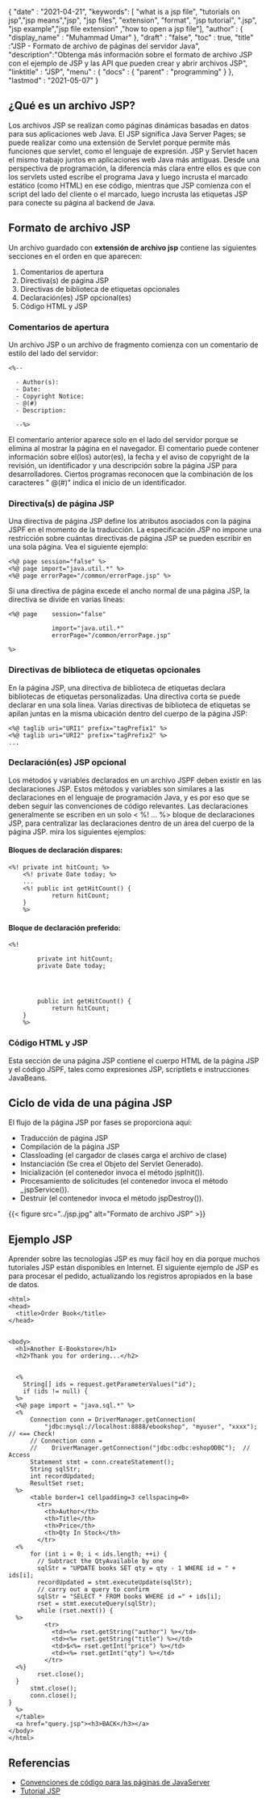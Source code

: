 {
  "date" : "2021-04-21",
  "keywords": [ "what is a jsp file", "tutorials on jsp","jsp means","jsp", "jsp files", "extension", "format", "jsp tutorial", ".jsp", "jsp example","jsp file extension" ,"how to open a jsp file"],
  "author" : {
    "display_name" : "Muhammad Umar"
},
  "draft" : "false",
  "toc" : true,
  "title" :"JSP - Formato de archivo de páginas del servidor Java",
  "description":"Obtenga más información sobre el formato de archivo JSP con el ejemplo de JSP y las API que pueden crear y abrir archivos JSP",
  "linktitle" : "JSP",
  "menu" : {
    "docs" : {
      "parent" : "programming"
}
},
  "lastmod" : "2021-05-07"
}

## ¿Qué es un archivo JSP?
Los archivos JSP se realizan como páginas dinámicas basadas en datos para sus aplicaciones web Java. El JSP significa Java Server Pages; se puede realizar como una extensión de Servlet porque permite más funciones que servlet, como el lenguaje de expresión. JSP y Servlet hacen el mismo trabajo juntos en aplicaciones web Java más antiguas. Desde una perspectiva de programación, la diferencia más clara entre ellos es que con los servlets usted escribe el programa Java y luego incrusta el marcado estático (como HTML) en ese código, mientras que JSP comienza con el script del lado del cliente o el marcado, luego incrusta las etiquetas JSP para conecte su página al backend de Java.

## Formato de archivo JSP
Un archivo guardado con **extensión de archivo jsp** contiene las siguientes secciones en el orden en que aparecen:

1. Comentarios de apertura
2. Directiva(s) de página JSP
3. Directivas de biblioteca de etiquetas opcionales
4. Declaración(es) JSP opcional(es)
5. Código HTML y JSP

### Comentarios de apertura
Un archivo JSP o un archivo de fragmento comienza con un comentario de estilo del lado del servidor:

```
<%-- 

  - Author(s):
  - Date:
  - Copyright Notice:
  - @(#)
  - Description: 

  --%>
```
El comentario anterior aparece solo en el lado del servidor porque se elimina al mostrar la página en el navegador. El comentario puede contener información sobre el(los) autor(es), la fecha y el aviso de copyright de la revisión, un identificador y una descripción sobre la página JSP para desarrolladores. Ciertos programas reconocen que la combinación de los caracteres " @(#)" indica el inicio de un identificador.

### Directiva(s) de página JSP
Una directiva de página JSP define los atributos asociados con la página JSPF en el momento de la traducción. La especificación JSP no impone una restricción sobre cuántas directivas de página JSP se pueden escribir en una sola página. Vea el siguiente ejemplo:

```
<%@ page session="false" %>
<%@ page import="java.util.*" %>
<%@ page errorPage="/common/errorPage.jsp" %>
```
Si una directiva de página excede el ancho normal de una página JSP, la directiva se divide en varias líneas:

```
<%@ page    session="false" 

            import="java.util.*"
            errorPage="/common/errorPage.jsp" 

%>
```
### Directivas de biblioteca de etiquetas opcionales
En la página JSP, una directiva de biblioteca de etiquetas declara bibliotecas de etiquetas personalizadas. Una directiva corta se puede declarar en una sola línea. Varias directivas de biblioteca de etiquetas se apilan juntas en la misma ubicación dentro del cuerpo de la página JSP:

```
<%@ taglib uri="URI1" prefix="tagPrefix1" %>
<%@ taglib uri="URI2" prefix="tagPrefix2" %>
...
```
### Declaración(es) JSP opcional
  


Los métodos y variables declarados en un archivo JSPF deben existir en las declaraciones JSP. Estos métodos y variables son similares a las declaraciones en el lenguaje de programación Java, y es por eso que se deben seguir las convenciones de código relevantes. Las declaraciones generalmente se escriben en un solo < %! ... %> bloque de declaraciones JSP, para centralizar las declaraciones dentro de un área del cuerpo de la página JSP. mira los siguientes ejemplos:

#### Bloques de declaración dispares:

```
<%! private int hitCount; %>
    <%! private Date today; %>
    ...
    <%! public int getHitCount() {
            return hitCount;
    }
    %>
```
#### Bloque de declaración preferido:
```
<%! 

        private int hitCount;
        private Date today; 

    


        public int getHitCount() {
            return hitCount;
    }
    %>
```
### Código HTML y JSP
Esta sección de una página JSP contiene el cuerpo HTML de la página JSP y el código JSPF, tales como expresiones JSP, scriptlets e instrucciones JavaBeans.

## Ciclo de vida de una página JSP

El flujo de la página JSP por fases se proporciona aquí:

- Traducción de página JSP
- Compilación de la página JSP
- Classloading (el cargador de clases carga el archivo de clase)
- Instanciación (Se crea el Objeto del Servlet Generado).
- Inicialización (el contenedor invoca el método jspInit()).
- Procesamiento de solicitudes (el contenedor invoca el método _jspService()).
- Destruir (el contenedor invoca el método jspDestroy()).

{{< figure src="../jsp.jpg" alt="Formato de archivo JSP" >}}

## Ejemplo JSP

Aprender sobre las tecnologías JSP es muy fácil hoy en día porque muchos tutoriales JSP están disponibles en Internet. El siguiente ejemplo de JSP es para procesar el pedido, actualizando los registros apropiados en la base de datos.
```
<html>
<head>
  <title>Order Book</title>
</head>
 

<body>
  <h1>Another E-Bookstore</h1>
  <h2>Thank you for ordering...</h2>
 

  <%
    String[] ids = request.getParameterValues("id");
    if (ids != null) {
  %>
  <%@ page import = "java.sql.*" %>
  <%
      Connection conn = DriverManager.getConnection(
          "jdbc:mysql://localhost:8888/ebookshop", "myuser", "xxxx"); // <== Check!
      // Connection conn =
      //    DriverManager.getConnection("jdbc:odbc:eshopODBC");  // Access
      Statement stmt = conn.createStatement();
      String sqlStr;
      int recordUpdated;
      ResultSet rset;
  %>
      <table border=1 cellpadding=3 cellspacing=0>
        <tr>
          <th>Author</th>
          <th>Title</th>
          <th>Price</th>
          <th>Qty In Stock</th>
        </tr>
  <%
      for (int i = 0; i < ids.length; ++i) {
        // Subtract the QtyAvailable by one
        sqlStr = "UPDATE books SET qty = qty - 1 WHERE id = " + ids[i];
        recordUpdated = stmt.executeUpdate(sqlStr);
        // carry out a query to confirm
        sqlStr = "SELECT * FROM books WHERE id =" + ids[i];
        rset = stmt.executeQuery(sqlStr);
        while (rset.next()) {
  %>
          <tr>
            <td><%= rset.getString("author") %></td>
            <td><%= rset.getString("title") %></td>
            <td>$<%= rset.getInt("price") %></td>
            <td><%= rset.getInt("qty") %></td>
          </tr>
  <%}
        rset.close();
  }
      stmt.close();
      conn.close();
}
  %>
  </table>
  <a href="query.jsp"><h3>BACK</h3></a>
</body>
</html>
```


 


## Referencias

* [Convenciones de código para las páginas de JavaServer](https://www.oracle.com/technical-resources/articles/javase/code-convention.html)
* [Tutorial JSP](https://www.javatpoint.com/jsp-tutorial)

